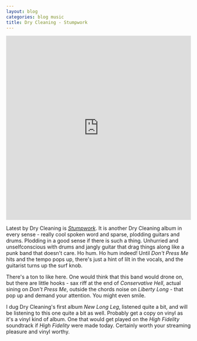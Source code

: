 ```yaml
---
layout: blog
categories: blog music
title: Dry Cleaning - Stumpwork
---
```

<div style="position: relative; padding-bottom: 100%; height: 0; overflow: hidden; max-width: 100%;"><iframe src="https://embed.tidal.com/albums/251175805?layout=gridify" frameborder="0" allowfullscreen style="position: absolute; top: 0; left: 0; width: 100%; height: 1px; min-height: 100%; margin: 0 auto;"></iframe></div>

Latest by Dry Cleaning is [_Stumpwork_](https://tidal.com/browse/album/251175805).  It is another Dry Cleaning album in every sense - really cool spoken word and sparse, plodding guitars and drums.  Plodding in a good sense if there is such a thing.  Unhurried and unselfconscious with drums and jangly guitar that drag things along like a punk band that doesn't care.  Ho hum.  Ho hum indeed!  Until _Don't Press Me_ hits and the tempo pops up, there's just a hint of lilt in the vocals, and the guitarist turns up the surf knob.

There's a ton to like here.  One would think that this band would drone on, but there are little hooks - sax riff at the end of _Conservative Hell_, actual sining on _Don't Press Me_, outside the chords noise on _Liberty Long_ - that pop up and demand your attention.  You might even smile.

I dug Dry Cleaning's first album _New Long Leg_, listened quite a bit, and will be listening to this one quite a bit as well.  Probably get a copy on vinyl as it's a vinyl kind of album.  One that would get played on the _High Fidelity_ soundtrack if _High Fidelity_ were made today.  Certainly worth your streaming pleasure and vinyl worthy.
